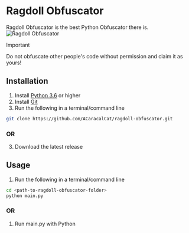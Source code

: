 # Ragdoll Obfuscator

Ragdoll Obfuscator is the best Python Obfuscator there is.
![Ragdoll Obfuscator](path_to_logo_image)
> [!IMPORTANT]
> Do not obfuscate other people's code without permission and claim it as yours! 

## Installation

1. Install [Python 3.6](https://www.python.org/downloads/) or higher
2. Install [Git](https://git-scm.com/)
3. Run the following in a terminal/command line
```bash
git clone https://github.com/ACaracalCat/ragdoll-obfuscator.git
```
### OR
3. Download the latest release
## Usage
1. Run the following in a terminal/command line
```bash
cd <path-to-ragdoll-obfuscator-folder>
python main.py
```
### OR
1. Run main.py with Python
